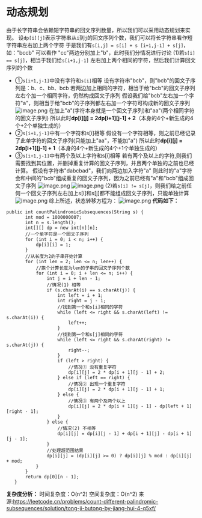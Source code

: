 # 动态规划

由于长字符串会依赖短字符串的回文序列数量，所以我们可以采用动态规划来实现。
设`dp[i][j]`表示字符串从`i`到`j`的回文序列个数，我们可以将长字符串看作短字符串左右加上两个字符
于是我们有`s[i,j] = s[i] + s [i+1,j-1] + s[j]`，如："bccb" 可以看作 "cc"两边分别加上"b"，此时我们分情况进行讨论
(1)若`s[i] == s[j]`，相当于我们给`s[i+1,j-1]` 左右加上两个相同的字符，然后我们计算回文序列的个数

*   ①`s[i+1,j-1]`中没有字符和`s[i]`相等
    设有字符串"bcb"，则"bcb"的回文子序列是：b、c、bb、bcb
    若两边加上相同的字符，相当于给"bcb"的回文子序列左右个加一个相同字符，仍然构成回文子序列
    假设我们给"bcb"左右加一个字符"a"，则相当于给"bcb"的子序列都左右加一个字符可构成新的回文子序列
    ![image.png](https://pic.leetcode-cn.com/1654823325-bgUZna-image.png)
    在加上"a"(字符本身就是一个回文子序列)和"aa"(两个相同字符的回文子序列)
    所以此时**dp\[i\]\[j\] = 2dp\[i+1\]\[j-1\] + 2**（本身的4个+新生成的4个+2个单独生成的）
*   ②`s[i+1,j-1]`中有一个字符和s\[i\]相等
    假设有一个字符相等，则之前已经记录了此单字符的回文子序列(只能加上"aa"，不能加"a")
    所以此时**dp\[i\]\[j\] = 2dp\[i+1\]\[j-1\] + 1**（本身的4个+新生成的4个+1个单独生成的）
*   ③`s[i+1,j-1]`中有两个及以上字符和s\[i\]相等
    若有两个及以上的字符,则我们需要找到其位置，并删掉重复计算的回文子序列，并且两个单独的之前也已经计算。
    假设有字符串"dabcbad"，我们向两边加入字符"a"
    则此时的"a"字符会和中间的"bcb"组成重复的回文子序列，因为之前已经有"a"和"bcb"组成回文子序列
    ![image.png](https://pic.leetcode-cn.com/1654824331-GObSjO-image.png)
    ![image.png](https://pic.leetcode-cn.com/1654824427-OHwUlw-image.png)
    (2)若`s[i] != s[j]`，则我们给之前任何一个回文子序列左右加上s\[i\]和s\[j\]都不能组成回文子序列，只能单独计算
    ![image.png](https://pic.leetcode-cn.com/1654819613-movDBj-image.png)
    综上所述，状态转移方程为：
    ![image.png](https://pic.leetcode-cn.com/1654819758-yvOLas-image.png)
    **代码如下：**

 ```
public int countPalindromicSubsequences(String s) {
        int mod = 1000000007;
        int n = s.length();
        int[][] dp = new int[n][n];
        //一个单字符是一个回文子序列
        for (int i = 0; i < n; i++) {
            dp[i][i] = 1;
        }
        //从长度为2的子串开始计算
        for (int len = 2; len <= n; len++) {
            //挨个计算长度为len的子串的回文子序列个数
            for (int i = 0; i + len <= n; i++) {
                int j = i + len - 1;
                //情况(1) 相等
                if (s.charAt(i) == s.charAt(j)) {
                    int left = i + 1;
                    int right = j - 1;
                    //找到第一个和s[i]相同的字符
                    while (left <= right && s.charAt(left) != s.charAt(i)) {
                        left++;
                    }
                    //找到第一个和s[j]相同的字符
                    while (left <= right && s.charAt(right) != s.charAt(j)) {
                        right--;
                    }
                    if (left > right) {
                        //情况① 没有重复字符
                        dp[i][j] = 2 * dp[i + 1][j - 1] + 2;
                    } else if (left == right) {
                        //情况② 出现一个重复字符
                        dp[i][j] = 2 * dp[i + 1][j - 1] + 1;
                    } else {
                        //情况③ 有两个及两个以上
                        dp[i][j] = 2 * dp[i + 1][j - 1] - dp[left + 1][right - 1];
                    }
                } else {
                    //情况(2) 不相等
                    dp[i][j] = dp[i][j - 1] + dp[i + 1][j] - dp[i + 1][j - 1];
                }
                //处理超范围结果
                dp[i][j] = (dp[i][j] >= 0) ? dp[i][j] % mod : dp[i][j] + mod;
            }
        }
        return dp[0][n - 1];
    }
```

**复杂度分析：**
时间复杂度：O(n^2)
空间复杂度：O(n^2)
来源:https://leetcode.cn/problems/count-different-palindromic-subsequences/solution/tong-ji-butong-by-jiang-hui-4-q5xf/